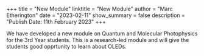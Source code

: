 +++
title = "New Module"
linktitle = "New Module"
author = "Marc Etherington"
date = "2023-02-11"
show_summary = false
description = "Publish Date: 11th February 2023"
+++

We have developed a new module on Quantum and Molecular Photophysics for the 3rd Year students. This is a research-led module and will give the students good opprtunity to learn about OLEDs.
